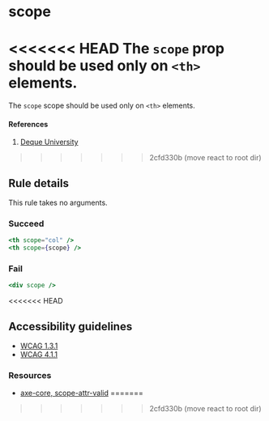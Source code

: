 # scope

<<<<<<< HEAD
The `scope` prop should be used only on `<th>` elements.
=======
The `scope` scope should be used only on `<th>` elements.

#### References
1. [Deque University](https://dequeuniversity.com/rules/axe/1.1/scope)
>>>>>>> 2cfd330b (move react to root dir)

## Rule details

This rule takes no arguments.

### Succeed
```jsx
<th scope="col" />
<th scope={scope} />
```

### Fail

```jsx
<div scope />
```
<<<<<<< HEAD

## Accessibility guidelines
- [WCAG 1.3.1](https://www.w3.org/WAI/WCAG21/Understanding/info-and-relationships)
- [WCAG 4.1.1](https://www.w3.org/WAI/WCAG21/Understanding/parsing)

### Resources
- [axe-core, scope-attr-valid](https://dequeuniversity.com/rules/axe/3.5/scope-attr-valid)
=======
>>>>>>> 2cfd330b (move react to root dir)
